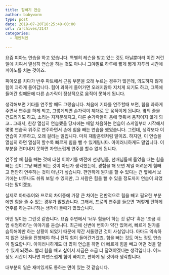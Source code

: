 ```yaml
---
title: 힘빼기 연습
author: babyworm
type: post
date: 2019-07-20T18:25:48+00:00
url: /archives/2147
categories:
  - 개인적인

---
```

요즘 피아노 연습을 하고 있습니다. 특별히 레슨을 받고 있는 것도 아닐뿐더러 이런 저런 일에 치여서 열심히 연습을 하는 것도 아니니 그야말로 하루에 짧게 짧게 자투리 시간에 피아노를 치는 것이죠.

피아오를 치다가 반주 파트에서 근음 부분을 오래 누르는 경우가 많은데, 의도하지 않게 힘이 과하게 들어갑니다. 힘이 과하게 들어가면 오래지않아 지치게 되기도 하고, 그쪽에 들어간 힘때문에 다른 손가락이 정상적으로 움직이 못하게 됩니다. 

생각해보면 기타를 연주할 때도 그랬습니다. 처음에 기타를 연주할때 보면, 힘을 과하게 주면서 연주를 하게 되고, 그렇게되면 손가락이 제대로 못 움직이게 됩니다. 옆의 줄을 건드리기도 하고, 소리는 지저분해지고, 다른 손가락들이 음에 맞춰서 움직이지 않게 되고.. 그래서, 한창 열심히 연습했을 당시에는 매일 처음하는 연습이 스케일부터 시작해서 몇몇 연습곡 위주로 연주하면서 손에 힘을 빼는 연습을 했었습니다. 그런데, 생각보다 이 연습이 지루하고, 오래 걸리는 일입니다. 마치 재활훈련처럼 말이죠. 하지만, 이 연습을 열심히 하면 열심히 할수록 빠르게 힘을 뺄 수 있게됩니다. 아이러니하게도 말입니다. 이 부분을 견뎌내지 못하면 자연스럽게 연주를 할수 없게 됩니다. 

연주할 때 힘을 빼는 것에 대한 이야기를 예전에 선생님들, 선배님들께 들었을 때는 힘을 빼는 것이 그냥 빼면 되는 것이 아닌가 생각했는데, 경험을 해 보면 제일 어려운게 힘빼고 편안히 연주하는 것이 아닌가 싶습니다. 편안하게 뭔가를 할 수 있다는 건 옆에서 보기에는 너무나도 쉬워 보일 수 있지만, 그 사람은 힘을 뺄 수 있을 정도까지 연습이 되었다는 말이겠죠. 

실제로 아마추어와 프로의 차이중에 가장 큰 차이는 전반적으로 힘을 빼고 필요한 부분에만 힘을 줄 수 있는 경우가 많았습니다. 그래서, 프로의 연주를 들으면 &#8216;저렇게 편하게 연주를 하는구나&#8217;하는 생각이 들때가 많았습니다. 

어떤 일이든 그런것 같습니다. 요즘 주변에서 &#8216;너무 힘들어 하는 것 같다&#8217; 혹은 &#8216;조금 쉬엄 쉬엄하라&#8217;는 이야기를 듣습니다. 최근에 신변에 변화가 약간 있어서, 빠르게 뭔가를 습득해야만 하는 상황이 되었기 때문에 약간 서둘렀던 것이 사실입니다. 아마도 익숙하지 않은 것들을 진행해야 하니 잔뜩 힘이 들어간거겠죠. 힘을 빼는 것도 어느 정도 연습이 필요합니다. 아이러니하게도 더 많이 연습을 하면 더 빠르게 힘을 빼고 어떤 것을 할 수 있게 되겠죠. 빨리 힘을 빼고 싶어서 지금은 조금 더 달려야겠다는 생각입니다. 어느정도 시간이 지나면 자연스럽게 힘이 빠지고, 편하게 될 것이라 생각합니다. 

대부분의 일은 재미있게도 통하는 면이 있는 것 같습니다.